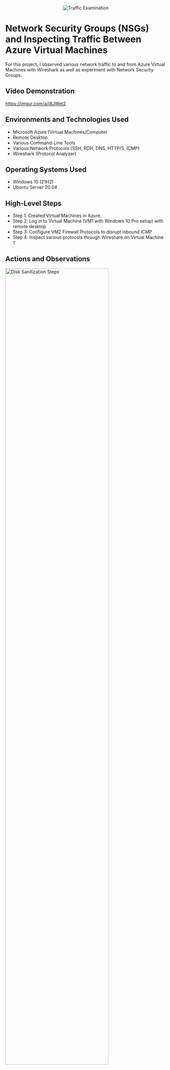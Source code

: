 <p align="center">
<img src="https://i.imgur.com/Ua7udoS.png" alt="Traffic Examination"/>
</p>

<h1>Network Security Groups (NSGs) and Inspecting Traffic Between Azure Virtual Machines</h1>
For this project, I observed various network traffic to and from Azure Virtual Machines with Wireshark as well as experiment with Network Security Groups. <br />


<h2>Video Demonstration</h2>

https://imgur.com/a/i8JWet2

<h2>Environments and Technologies Used</h2>

- Microsoft Azure (Virtual Machines/Compute)
- Remote Desktop
- Various Command-Line Tools
- Various Network Protocols (SSH, RDH, DNS, HTTP/S, ICMP)
- Wireshark (Protocol Analyzer)

<h2>Operating Systems Used </h2>

- Windows 10 (21H2)
- Ubuntu Server 20.04

<h2>High-Level Steps</h2>

- Step 1: Created Virtual Machines in Azure.
- Step 2: Log in to Virtual Machine (VM1 with Windows 10 Pro setup) with remote desktop
- Step 3: Configure VM2 Firewall Protocols to disrupt inbound ICMP
- Step 4: Inspect various protocols through Wireshare on Virtual Machine 1

<h2>Actions and Observations</h2>

<p>
<img src="https://i.imgur.com/vl0ei0K.png" height="80%" width="80%" alt="Disk Sanitization Steps"/>
</p>
<p>
For the first steps to this project I created two seperate virtual machines in Azure. One with a of set up of Windows 10 Pro and the other with Ubuntu Linix. Once the machines were set up, I was able to obtain the public IPv4 Address and use remote desktop to log onto to VM1 (Virtual Machine 1 with Windows 10 setup).
</p>
<br />

<p>
<img src="https://i.imgur.com/uS67oUU.png" height="80%" width="80%" alt="Disk Sanitization Steps"/>
</p>
<p>
Once inside VM1 I was able to set up a perpetual ICMP ping to VM2. After establishing the ICMP ping to VM2 I went to VM2's NSG and added a new rule that would deny any ICMP pings from anywhere. Checking back in to VM1 I noticed the ping had been disrupted by the firewall. With a sucessful denial I went back to VM2 to allow ICMP to come through. I was able to reestablish a connection from VM1 to VM2. 
</p>
<br />

<p>
<img src="https://i.imgur.com/5UXnEd0.png" height="80%" width="80%" alt="Disk Sanitization Steps"/>
</p>
<p>
Inside VM1 I was able to observe ssh protocol shown above.
</p>
<br />
<img src="https://i.imgur.com/OyHE9JL.png" height="80%" width="80%" alt="Disk Sanitization Steps"/>
</p>
<p>
Inside VM1 I was able to observe dhcp protocol shown above.
</p>
<br />
<img src="https://i.imgur.com/eXWUKd0.png" height="80%" width="80%" alt="Disk Sanitization Steps"/>
</p>
<p>
Inside VM1 I was able to observe dns protocol shown above.
</p>
<br />
<img src="https://i.imgur.com/aJ0Oq5T.png" height="80%" width="80%" alt="Disk Sanitization Steps"/>
</p>
<p>
Inside VM1 I was able to observe remote desktop protocol shown above.
</p>
<br />
